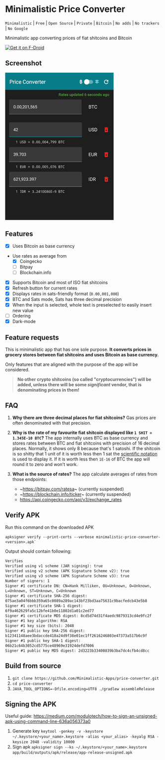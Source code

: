 # Minimalistic Price Converter

`Minimalistic` | `Free` | `Open Source` | `Private` | `Bitcoin` | `No adds` | `No trackers`
| `No Google`

Minimalistic app converting prices of fiat shitcoins and Bitcoin

[<img src="https://fdroid.gitlab.io/artwork/badge/get-it-on.png" alt="Get it on F-Droid" height="80">](https://f-droid.org/packages/com.minimalisticapps.priceconverter/)

## Screenshot

![App preview screenshot](doc/1_scaled_down.png)

## Features

- [x] Uses Bitcoin as base currency
- Use rates as average from
    - [x] Coingecko
    - [ ] Bitpay
    - [ ] Blockchain.info
- [x] Supports Bitcoin and most of ISO fiat shitcoins
- [x] Refresh button for current rates
- [x] Displays rates in sats-friendly format (`0.00,001,000`)
- [x] BTC and Sats mode, Sats has three decimal precision
- [x] When the input is selected, whole text is preselected to easily insert new value
- [ ] Ordering
- [x] Dark-mode

## Feature requests

This is minimalistic app that has one sole purpose. **It converts prices in grocery stores between
fiat shitcoins and uses Bitcoin as base currency.**

Only features that are aligned with the purpose of the app will be considered.

> **No other crypto shitcoins (so called "cryptocurrencies") will be added, unless there will be some *significant* vendor, that is denominating prices in them!**

## FAQ

1. **Why there are three decimal places for fiat shitcoins?**
   Gas prices are often denominated with that precision.

2. **Why is the rate of my favourite fiat shitcoin displayed like `1 SHIT = 1.345E-10 BTC`?**
   The app internally uses BTC as base currency and stores rates between BTC and fiat shitcoins with
   precision of 16 decimal places. Normally, it shows only 8 because that's 1 satoshi. If the
   shitcoin is so shitty that 1 unit of it is worth less then 1 sat
   the [scientific notation](https://en.wikipedia.org/wiki/Scientific_notation)
   is used to display it. If it is worth less then `1E-16` of BTC the app will round it to zero and
   won't work.

3. **What is the source of rates?** The app calculate averages of rates from those endpoints:
    - ~https://bitpay.com/ratesa~ (currently suspended)
    - ~https://blockchain.info/ticker~ (currently suspended)
    - https://api.coingecko.com/api/v3/exchange_rates

## Verify APK

Run this command on the downloaded APK

```
apksigner verify --print-certs --verbose minimalistic-price-converter-<version>.apk`
```

Output should contain following:

```
Verifies
Verified using v1 scheme (JAR signing): true
Verified using v2 scheme (APK Signature Scheme v2): true
Verified using v3 scheme (APK Signature Scheme v3): true
Number of signers: 1
Signer #1 certificate DN: CN=Hank Milliken, OU=Unknown, O=Unknown, L=Unknown, ST=Unknown, C=Unknown
Signer #1 certificate SHA-256 digest: 075ae3a04f6bbb359a65c0089a289ac143bf23bd3aa75631c9bacfedcb43e5b8
Signer #1 certificate SHA-1 digest: 6f9a462629fa5c12bfe41b0e11802d1a01c2ed77
Signer #1 certificate MD5 digest: 8cd5d74d31f4aedc9879313cd4e9fc2f
Signer #1 key algorithm: RSA
Signer #1 key size (bits): 2048
Signer #1 public key SHA-256 digest: b12341148aee3bdaccde418a24d9f38e01ec1ff2616246803e47373a517b6c9f
Signer #1 public key SHA-1 digest: 06b21c64b3052cd5775ce48969e31924defd7006
Signer #1 public key MD5 digest: 2d3223b33400839b3ba7dc4cfb4cd8cc
```

## Build from source

1. `git clone https://github.com/Minimalistic-Apps/price-converter.git`
2. `cd price-converter`
3. `JAVA_TOOL_OPTIONS=-Dfile.encoding=UTF8 ./gradlew assembleRelease`

## Signing the APK

Useful
guide: https://medium.com/modulotech/how-to-sign-an-unsigned-apk-using-command-line-636a056373a0

1. Generate
   key `keytool -genkey -v -keystore ~/.keystore/<your_name>.keystore -alias <your_alias> -keyalg RSA -keysize 2048 -validity 10000`
2. Sign
   apk `apksigner sign --ks ~/.keystore/<your_name>.keystore app/build/outputs/apk/release/app-release-unsigned.apk`
